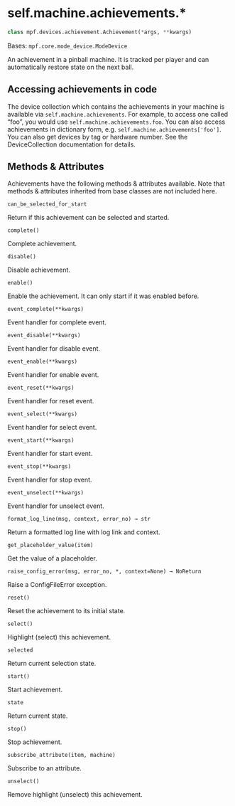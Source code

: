 
# self.machine.achievements.*

``` python
class mpf.devices.achievement.Achievement(*args, **kwargs)
```

Bases: `mpf.core.mode_device.ModeDevice`

An achievement in a pinball machine. It is tracked per player and can automatically restore state on the next ball.

## Accessing achievements in code

The device collection which contains the achievements in your machine is available via `self.machine.achievements`. For example, to access one called “foo”, you would use `self.machine.achievements.foo`. You can also access achievements in dictionary form, e.g. `self.machine.achievements['foo']`. You can also get devices by tag or hardware number. See the DeviceCollection documentation for details.

## Methods & Attributes

Achievements have the following methods & attributes available. Note that methods & attributes inherited from base classes are not included here.

`can_be_selected_for_start`

Return if this achievement can be selected and started.

`complete()`

Complete achievement.

`disable()`

Disable achievement.

`enable()`

Enable the achievement. It can only start if it was enabled before.

`event_complete(**kwargs)`

Event handler for complete event.

`event_disable(**kwargs)`

Event handler for disable event.

`event_enable(**kwargs)`

Event handler for enable event.

`event_reset(**kwargs)`

Event handler for reset event.

`event_select(**kwargs)`

Event handler for select event.

`event_start(**kwargs)`

Event handler for start event.

`event_stop(**kwargs)`

Event handler for stop event.

`event_unselect(**kwargs)`

Event handler for unselect event.

`format_log_line(msg, context, error_no) → str`

Return a formatted log line with log link and context.

`get_placeholder_value(item)`

Get the value of a placeholder.

`raise_config_error(msg, error_no, *, context=None) → NoReturn`

Raise a ConfigFileError exception.

`reset()`

Reset the achievement to its initial state.

`select()`

Highlight (select) this achievement.

`selected`

Return current selection state.

`start()`

Start achievement.

`state`

Return current state.

`stop()`

Stop achievement.

`subscribe_attribute(item, machine)`

Subscribe to an attribute.

`unselect()`

Remove highlight (unselect) this achievement.
